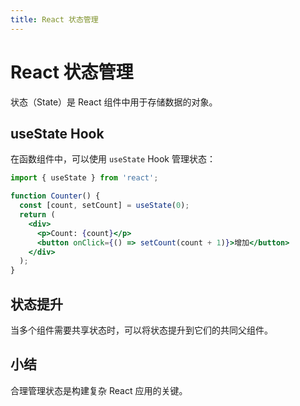 ```yaml
---
title: React 状态管理
---
```


# React 状态管理

状态（State）是 React 组件中用于存储数据的对象。

## useState Hook
在函数组件中，可以使用 `useState` Hook 管理状态：

```jsx
import { useState } from 'react';

function Counter() {
  const [count, setCount] = useState(0);
  return (
    <div>
      <p>Count: {count}</p>
      <button onClick={() => setCount(count + 1)}>增加</button>
    </div>
  );
}
```

## 状态提升
当多个组件需要共享状态时，可以将状态提升到它们的共同父组件。

## 小结
合理管理状态是构建复杂 React 应用的关键。 
